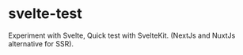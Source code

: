 # svelte-test

Experiment with Svelte, Quick test with SvelteKit. (NextJs and NuxtJs alternative for SSR).
